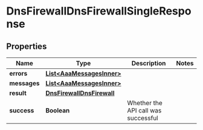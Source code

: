 

# DnsFirewallDnsFirewallSingleResponse


## Properties

| Name | Type | Description | Notes |
|------------ | ------------- | ------------- | -------------|
|**errors** | [**List&lt;AaaMessagesInner&gt;**](AaaMessagesInner.md) |  |  |
|**messages** | [**List&lt;AaaMessagesInner&gt;**](AaaMessagesInner.md) |  |  |
|**result** | [**DnsFirewallDnsFirewall**](DnsFirewallDnsFirewall.md) |  |  |
|**success** | **Boolean** | Whether the API call was successful |  |



